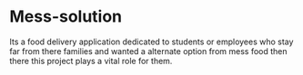 # Mess-solution
Its a food delivery application dedicated to students or employees who stay far from there families and wanted a alternate option from mess food then there this project plays a vital role for them.
